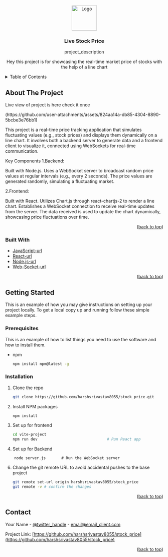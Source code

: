 <!-- Improved compatibility of back to top link: See: https://github.com/othneildrew/Best-README-Template/pull/73 -->
<a id="readme-top"></a>
<!--
*** Thanks for checking out the Best-README-Template. If you have a suggestion
*** that would make this better, please fork the repo and create a pull request
*** or simply open an issue with the tag "enhancement".
*** Don't forget to give the project a star!
*** Thanks again! Now go create something AMAZING! :D
-->



<!-- PROJECT SHIELDS -->
<!--
*** I'm using markdown "reference style" links for readability.
*** Reference links are enclosed in brackets [ ] instead of parentheses ( ).
*** See the bottom of this document for the declaration of the reference variables
*** for contributors-url, forks-url, etc. This is an optional, concise syntax you may use.
*** https://www.markdownguide.org/basic-syntax/#reference-style-links
-->



<!-- PROJECT LOGO -->
<br />
<div align="center">
  <a href="https://github.com/harshsrivastav8055/stock_price">
    <img src="https://c8.alamy.com/comp/M16AYE/symbol-image-turbulence-volatility-stock-price-digital-currency-gold-M16AYE.jpg" alt="Logo" width="80" height="80">
  </a>

<h3 align="center">Live Stock Price</h3>

  <p align="center">
    project_description
    <br />
    <p>Hey this project is for showcasing the real-time market price of stocks with the help of a line chart</p>
  </p>
</div>


<!-- TABLE OF CONTENTS -->
<details>
  <summary>Table of Contents</summary>
  <ol>
    <li>
      <a href="#about-the-project">About The Project</a>
      <ul>
        <li><a href="#built-with">Built With</a></li>
      </ul>
    </li>
    <li>
      <a href="#getting-started">Getting Started</a>
      <ul>
        <li><a href="#prerequisites">Prerequisites</a></li>
        <li><a href="#installation">Installation</a></li>
      </ul>
    </li>
    
  </ol>
</details>



<!-- ABOUT THE PROJECT -->
## About The Project
<p>Live view of project is here check it once </p>
(https://github.com/user-attachments/assets/824aa14a-db85-4304-8890-5bcbe3e76bb1)

This project is a real-time price tracking application that simulates fluctuating values (e.g., stock prices) and displays them dynamically on a line chart. It involves both a backend server to generate data and a frontend client to visualize it, connected using WebSockets for real-time communication.

Key Components
1.Backend:

Built with Node.js.
Uses a WebSocket server to broadcast random price values at regular intervals (e.g., every 2 seconds).
The price values are generated randomly, simulating a fluctuating market.

2.Frontend:

Built with React.
Utilizes Chart.js through react-chartjs-2 to render a line chart.
Establishes a WebSocket connection to receive real-time updates from the server.
The data received is used to update the chart dynamically, showcasing price fluctuations over time.


<p align="right">(<a href="#readme-top">back to top</a>)</p>



### Built With

* [JavaScript-url]
* [React-url]
* [Node.js-url]
* [Web-Socket-url]

<p align="right">(<a href="#readme-top">back to top</a>)</p>



<!-- GETTING STARTED -->
## Getting Started

This is an example of how you may give instructions on setting up your project locally.
To get a local copy up and running follow these simple example steps.

### Prerequisites

This is an example of how to list things you need to use the software and how to install them.
* npm
  ```sh
  npm install npm@latest -g
  ```

### Installation

1. Clone the repo
   ```sh
   git clone https://github.com/harshsrivastav8055/stock_price.git
   ```
2. Install NPM packages
   ```sh
   npm install
   ```
3. Set up for frontend
    ```sh
    cd vite-project
    npm run dev                               # Run React app
    ```
4. Set up for Backend
```
    node server.js       # Run the WebSocket server
```
6. Change the git remote URL to avoid accidental pushes to the base project
   ```sh
   git remote set-url origin harshsrivastav8055/stock_price
   git remote -v # confirm the changes
   ```

<p align="right">(<a href="#readme-top">back to top</a>)</p>



<!-- CONTACT -->
## Contact

Your Name - [@twitter_handle](https://twitter.com/twitter_handle) - email@email_client.com

Project Link: [https://github.com/harshsrivastav8055/stock_price](https://github.com/harshsrivastav8055/stock_price)

<p align="right">(<a href="#readme-top">back to top</a>)</p>



<!-- MARKDOWN LINKS & IMAGES -->
<!-- https://www.markdownguide.org/basic-syntax/#reference-style-links -->
[JavaScript]: https://upload.wikimedia.org/wikipedia/commons/6/6a/JavaScript-logo.png
[JavaScript-url]: https://www.javascript.com/
[React.js]: https://img.shields.io/badge/React-20232A?style=for-the-badge&logo=react&logoColor=61DAFB
[React-url]: https://reactjs.org/
[Node.js]:https://upload.wikimedia.org/wikipedia/commons/thumb/d/d9/Node.js_logo.svg/800px-Node.js_logo.svg.png
[Node.js-url]: https://nodejs.org/en
[Web-Socket]: https://encrypted-tbn0.gstatic.com/images?q=tbn:ANd9GcQwqWz7aMlinMNdeQ2i5p8ITrqe9f81e9W_xA&s
[Web-Socket-url]: https://developer.mozilla.org/en-US/docs/Web/API/WebSockets_API

